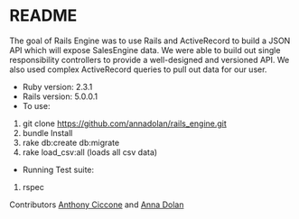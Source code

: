 # README

The goal of Rails Engine was to use Rails and ActiveRecord to build a JSON API which will expose SalesEngine data. We were able to build out single responsibility controllers to provide a well-designed and versioned API. We also used complex ActiveRecord queries to pull out data for our user.

* Ruby version: 2.3.1
* Rails version: 5.0.0.1
* To use:
 1. git clone https://github.com/annadolan/rails_engine.git
 2. bundle Install
 3. rake db:create db:migrate
 4. rake load_csv:all (loads all csv data)

* Running Test suite:
 1. rspec

Contributors [Anthony Ciccone](https://github.com/antciccone) and [Anna Dolan](https://github.com/annadolan)
